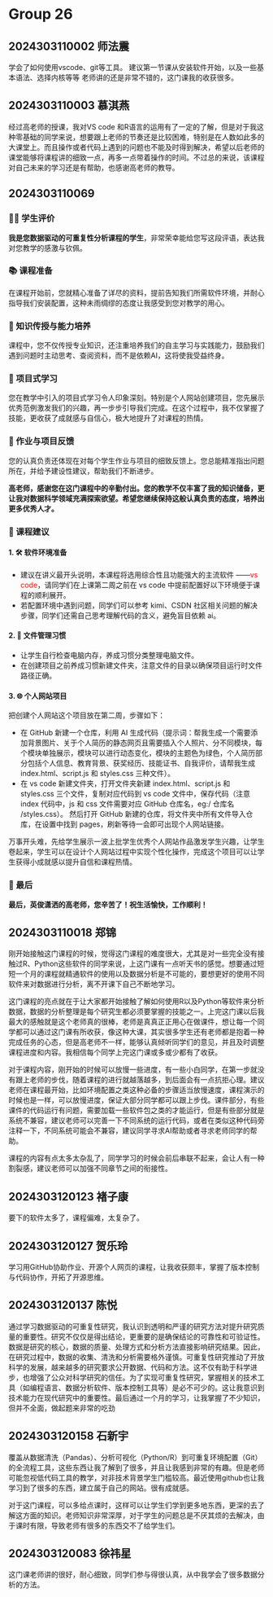 # Group 26

## 2024303110002 师法震

学会了如何使用vscode、git等工具。
建议第一节课从安装软件开始，以及一些基本语法、选择内核等等
老师讲的还是非常不错的，这门课我的收获很多。

## 2024303110003 慕淇燕

经过高老师的授课，我对VS code 和R语言的运用有了一定的了解，但是对于我这种零基础的同学来说，想要跟上老师的节奏还是比较困难，特别是在人数如此多的大课堂上。而且操作或者代码上遇到的问题也不能及时得到解决，希望以后老师的课堂能够将课程讲的细致一点，再多一点带着操作的时间。不过总的来说，该课程对自己未来的学习还是有帮助，也感谢高老师的教导。

## 2024303110069

### 👨‍🎓 学生评价

**我是您数据驱动的可重复性分析课程的学生**，非常荣幸能给您写这段评语，表达我对您教学的感激与钦佩。

### 📚 课程准备

在课程开始前，您就精心准备了详尽的资料，提前告知我们所需软件环境，并耐心指导我们安装配置，这种未雨绸缪的态度让我感受到您对教学的用心。

### 🧠 知识传授与能力培养

课程中，您不仅传授专业知识，还注重培养我们的自主学习与实践能力，鼓励我们遇到问题时主动思考、查阅资料，而不是依赖AI，这将使我受益终身。

### 🎨 项目式学习

您在教学中引入的项目式学习令人印象深刻。特别是个人网站创建项目，您先展示优秀范例激发我们的兴趣，再一步步引导我们完成。在这个过程中，我不仅掌握了技能，更收获了成就感与自信心，极大地提升了对课程的热情。

### 📝 作业与项目反馈

您的认真负责还体现在对每个学生作业与项目的细致反馈上。您总能精准指出问题所在，并给予建设性建议，帮助我们不断进步。

**高老师，感谢您在这门课程中的辛勤付出。您的教学不仅丰富了我的知识储备，更让我对数据科学领域充满探索欲望。希望您继续保持这般认真负责的态度，培养出更多优秀人才。**

### 📝 课程建议

#### 1. 🛠 软件环境准备

* 建议在讲义最开头说明，本课程将选用综合性且功能强大的主流软件 ——<span style="color:red">vs code</span>，请同学们在上课第二周之前在 vs code 中提前配置好以下环境便于课程的顺利展开。
* 若配置环境中遇到问题，同学们可以参考 kimi、CSDN 社区相关问题的解决步骤，同学们还需自己思考理解代码的含义，避免盲目依赖 ai。

#### 2. 📁 文件管理习惯

* 让学生自行检查电脑内存，养成习惯分类整理电脑文件。
* 在创建项目之前养成习惯新建文件夹，注意文件的目录以确保项目运行时文件路径正确。

#### 3. 🌐 个人网站项目

把创建个人网站这个项目放在第二周，步骤如下：

* 在 GitHub 新建一个仓库，利用 AI 生成代码（提示词：帮我生成一个需要添加背景图片、关于个人简历的静态网页且需要插入个人照片、分不同模块，每个模块单独展示，模块可以进行动态变化，模块的主题色为绿色，个人简历部分包括个人信息、教育背景、获奖经历、技能证书、自我评价，请帮我生成 index.html、script.js 和 styles.css 三种文件）。
* 在 vs code 新建文件夹，打开文件夹新建 index.html、script.js 和 styles.css 三个文件，复制对应代码到 vs code 文件中，保存代码（注意 index 代码中，js 和 css 文件需要对应 GitHub 仓库名，eg:/ 仓库名 /styles.css）。
然后打开 GitHub 新建的仓库，将文件夹中所有文件导入仓库，在设置中找到 pages，刷新等待一会即可出现个人网站链接。

万事开头难，先给学生展示一波上批学生优秀个人网站作品激发学生兴趣，让学生卷起来，学生可以在设计个人网站过程中实现个性化操作，完成这个项目可以让学生获得小成就感以提升自信和课程热情。

### 🎉 最后

**最后，英俊潇洒的高老师，您辛苦了！祝生活愉快，工作顺利！**


## 2024303110018  郑锦

刚开始接触这门课程的时候，觉得这门课程的难度很大，尤其是对一些完全没有接触过R、Python这些软件的同学来说，上这门课有一点听天书的感觉。想要通过短短一个月的课程就精通软件的使用以及数据分析是不可能的，要想更好的使用不同软件来对数据进行分析，离不开课下自己不断地学习。

这门课程的亮点就在于让大家都开始接触了解如何使用R以及Python等软件来分析数据，数据的分析整理是每个研究生都必须要掌握的技能之一。上完这门课以后我最大的感触就是这个老师真的很棒，老师是真真正正用心在做课件，想让每一个同学都可以通过这门课有所收获，像这种大课，其实很多学生还有老师都是抱着一种完成任务的心态，但是高老师不一样，能够认真倾听同学们的意见，并且及时调整课程进度和内容。我相信每个同学上完这门课或多或少都有了收获。

对于课程内容，刚开始的时候可以放慢一些进度，有一些小白同学，在第一步就没有跟上老师的步伐，随着课程的进行就越落越多，到后面会有一点抗拒心理。建议老师在课程最开始，比如环境配置之类这种必备的步骤适当放慢速度，课程演示的时候也是一样，可以放慢进度，保证大部分同学都可以跟上步伐。课件部分，有些课件的代码运行有问题，需要加载一些软件包之类的才能运行，但是有些部分就是系统不兼容，建议老师可以完善一下不同系统的运行代码，或者在类似这种代码旁注释一下，不同系统可能会不兼容，建议同学寻求AI帮助或者寻求老师同学的帮助。

课程的内容有点太多太杂乱了，同学学习的时候会前后串联不起来，会让人有一种割裂感，建议老师可以加强不同章节之间的衔接性。

## 2024303120123 褚子康

要下的软件太多了，课程偏难，太复杂了。

## 2024303120127 贺乐玲

学习用GitHub协助作业、开源个人网页的课程，让我收获颇丰，掌握了版本控制与代码协作，开拓了开源思维。

## 2024303120137 陈悦

通过学习数据驱动的可重复性研究，我认识到透明和严谨的研究方法对提升研究质量的重要性。研究不仅仅是得出结论，更重要的是确保结论的可靠性和可验证性。数据是研究的核心，数据的质量、处理方式和分析方法直接影响研究结果。因此，在研究过程中，数据的收集、清洗和分析需要格外谨慎。可重复性研究推动了开放科学的发展，越来越多的研究要求公开数据、代码和方法。这不仅有助于科学进步，也增强了公众对科学研究的信任。为了实现可重复性研究，掌握相关的技术工具（如编程语言、数据分析软件、版本控制工具等）是必不可少的。这让我意识到技术能力在现代研究中的重要性。最后通过一个月的学习，让我掌握了不少知识，但并不全面，做起题来非常的吃劲


## 2024303120158 石新宇

覆盖从数据清洗（Pandas）、分析可视化（Python/R）到可重复环境配置（Git）的全流程工具，这些东西让我了解到了很多，并且让我感到非常的有趣。但是老师可能忽视低代码工具的教学，对非技术背景学生门槛较高。最近使用github也让我学习到了很多的东西，建立属于自己的网站。很有成就感。

对于这门课程，可以多给点课时，这样可以让学生们学到更多地东西，更深的去了解这方面的知识。老师知识非常深厚，对于学生的问题总是不厌其烦的去解决，由于课时有限，导致老师有很多的东西交不了给学生们。


## 2024303120083 徐祎星

这门课老师讲的很好，耐心细致，同学们参与得很认真，从中我学会了很多数据分析的方法。


